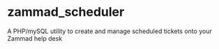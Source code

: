 # zammad_scheduler
A PHP/mySQL utility to create and manage scheduled tickets onto your Zammad help desk
